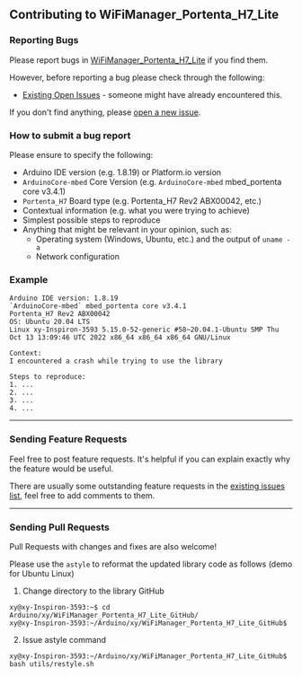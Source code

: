 ## Contributing to WiFiManager_Portenta_H7_Lite

### Reporting Bugs

Please report bugs in [WiFiManager_Portenta_H7_Lite](https://github.com/khoih-prog/WiFiManager_Portenta_H7_Lite/issues/new) if you find them.

However, before reporting a bug please check through the following:

* [Existing Open Issues](https://github.com/khoih-prog/WiFiManager_Portenta_H7_Lite/issues) - someone might have already encountered this.

If you don't find anything, please [open a new issue](https://github.com/khoih-prog/WiFiManager_Portenta_H7_Lite/issues/new).

### How to submit a bug report

Please ensure to specify the following:

* Arduino IDE version (e.g. 1.8.19) or Platform.io version
* `ArduinoCore-mbed` Core Version (e.g. `ArduinoCore-mbed` mbed_portenta core v3.4.1)
* `Portenta_H7` Board type (e.g. Portenta_H7 Rev2 ABX00042, etc.)
* Contextual information (e.g. what you were trying to achieve)
* Simplest possible steps to reproduce
* Anything that might be relevant in your opinion, such as:
  * Operating system (Windows, Ubuntu, etc.) and the output of `uname -a`
  * Network configuration


### Example

```
Arduino IDE version: 1.8.19
`ArduinoCore-mbed` mbed_portenta core v3.4.1
Portenta_H7 Rev2 ABX00042
OS: Ubuntu 20.04 LTS
Linux xy-Inspiron-3593 5.15.0-52-generic #58~20.04.1-Ubuntu SMP Thu Oct 13 13:09:46 UTC 2022 x86_64 x86_64 x86_64 GNU/Linux

Context:
I encountered a crash while trying to use the library

Steps to reproduce:
1. ...
2. ...
3. ...
4. ...
```

---

### Sending Feature Requests

Feel free to post feature requests. It's helpful if you can explain exactly why the feature would be useful.

There are usually some outstanding feature requests in the [existing issues list](https://github.com/khoih-prog/WiFiManager_Portenta_H7_Lite/issues?q=is%3Aopen+is%3Aissue+label%3Aenhancement), feel free to add comments to them.

---

### Sending Pull Requests

Pull Requests with changes and fixes are also welcome!

Please use the `astyle` to reformat the updated library code as follows (demo for Ubuntu Linux)

1. Change directory to the library GitHub

```
xy@xy-Inspiron-3593:~$ cd Arduino/xy/WiFiManager_Portenta_H7_Lite_GitHub/
xy@xy-Inspiron-3593:~/Arduino/xy/WiFiManager_Portenta_H7_Lite_GitHub$
```

2. Issue astyle command

```
xy@xy-Inspiron-3593:~/Arduino/xy/WiFiManager_Portenta_H7_Lite_GitHub$ bash utils/restyle.sh
```


